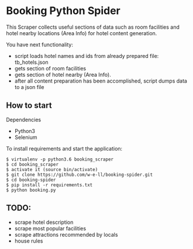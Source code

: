 # Booking Python Spider

This Scraper collects useful sections of data such as room facilities and hotel nearby locations (Area Info) for hotel content generation.

You have next functionality:
* script loads hotel names and ids from already prepared file: tb_hotels.json
* gets section of room facilities
* gets section of hotel nearby (Area Info).
* after all content preparation has been accomplished, script dumps data to a json file

## How to start
Dependencies

* Python3
* Selenium

To install requirements and start the application:

```
$ virtualenv -p python3.6 booking_scraper
$ cd booking_scraper
$ activate it (source bin/activate)
$ git clone https://github.com/w-e-ll/booking-spider.git
$ cd booking-spider
$ pip install -r requirements.txt
$ python booking.py
```

## TODO:
* scrape hotel description
* scrape most popular facilities
* scrape attractions recommended by locals
* house rules
